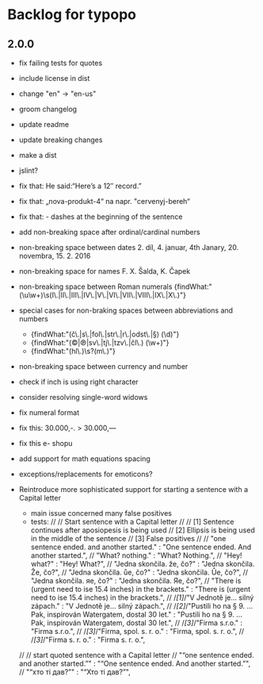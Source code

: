 # Backlog for typopo

## 2.0.0
* fix failing tests for quotes
* include license in dist
* change "en" → "en-us"
* groom changelog
* update readme
* update breaking changes
* make a dist

* jslint?



* fix that: He said:“Here’s a 12″ record.”
* fix that: „nova-produkt-4“ na napr. "cervenyj-bereh“
* fix that: - dashes at the beginning of the sentence


* add non-breaking space after ordinal/cardinal numbers
* non-breaking space between dates 2. díl, 4. januar, 4th Janary, 20. novembra, 15. 2. 2016
* non-breaking space for names F. X. Šalda, K. Čapek
* non-breaking space between Roman numerals {findWhat:"(\\u\\w+)\\s(I\\.|II\\.|III\\.|IV\\.|V\\.|VI\\.|VII\\.|VIII\\.|IX\\.|X\\.)"}

* special cases for non-braking spaces between abbreviations and numbers
	* {findWhat:"(č\\.|s\\.|fol\\.|str\\.|r\\.|odst\\.|§) (\\d)"}
	* {findWhat:"(©|℗|sv\\.|tj\\.|tzv\\.|čl\\.) (\\w+)"}
	* {findWhat:"(hl\\.)\\s?(m\\.)"}

* non-breaking space between currency and number
* check if inch is using right character

* consider resolving single-word widows

* fix numeral format
* fix this:  30.000,-. > 30.000,—
* fix this e- shopu



* add support for math equations spacing
* exceptions/replacements for emoticons?

* Reintroduce more sophisticated support for starting a sentence with a Capital letter
	* main issue concerned many false positives
	* tests:
	//
	// 		Start sentence with a Capital letter
	//
	// 		[1] Sentence continues after aposiopesis is being used
	// 		[2] Ellipsis is being used in the middle of the sentence
	// 		[3] False positives
	//
	// "one sentence ended. and another started." : "One sentence ended. And another started.",
	// "What? nothing." : "What? Nothing.",
	// "Hey! what?" : "Hey! What?",
	// "Jedna skončila. že, čo?" : "Jedna skončila. Že, čo?",
	// "Jedna skončila. ůe, čo?" : "Jedna skončila. Ůe, čo?",
	// "Jedna skončila. яe, čo?" : "Jedna skončila. Яe, čo?",
	// "There is (urgent need to ise 15.4 inches) in the brackets." : "There is (urgent need to ise 15.4 inches) in the brackets.",
	// /*[1]*/"V Jednotě je… silný zápach." : "V Jednotě je… silný zápach.",
	// /*[2]*/"Pustili ho na § 9. … Pak, inspirován Watergatem, dostal 30 let." : "Pustili ho na § 9. … Pak, inspirován Watergatem, dostal 30 let.",
	// /*[3]*/"Firma s.r.o." : "Firma s.r.o.",
	// /*[3]*/"Firma, spol. s. r. o." : "Firma, spol. s. r. o.",
	// /*[3]*/"Firma s. r. o." : "Firma s. r. o.",

	// // start quoted sentence with a Capital letter
	// "“one sentence ended. and another started.”" : "“One sentence ended. And another started.”",
	// "“хто ті дав?”" : "“Хто ті дав?”",
